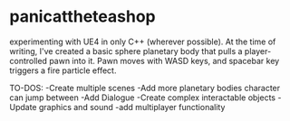 # panicattheteashop
experimenting with UE4 in only C++ (wherever possible). At the time of writing, 
I've created a basic sphere planetary body that pulls a player-controlled pawn into it.
Pawn moves with WASD keys, and spacebar key triggers a fire particle effect.

TO-DOS:
-Create multiple scenes
-Add more planetary bodies character can jump between
-Add Dialogue
-Create complex interactable objects
-Update graphics and sound
-add multiplayer functionality
